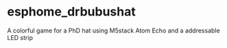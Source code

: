 # esphome_drbubushat
A colorful game for a PhD hat using M5stack Atom Echo and a addressable LED strip
